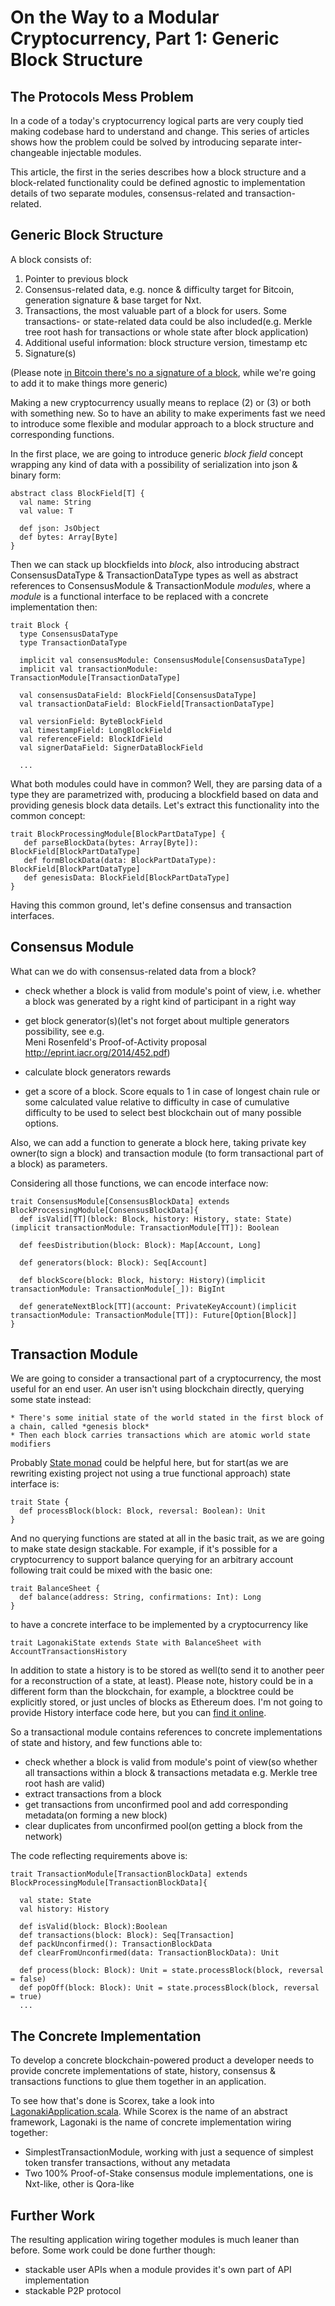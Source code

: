 On the Way to a Modular Cryptocurrency, Part 1: Generic Block Structure
========================================================================

The Protocols Mess Problem
--------------------------

In a code of a today's cryptocurrency logical parts are very couply tied making codebase hard to understand
  and change. This series of articles shows how the problem could be solved by introducing separate inter-changeable 
  injectable modules.
  
This article, the first in the series describes how a block structure and a block-related functionality 
could be defined agnostic to implementation details of two separate modules, consensus-related and transaction-related.


Generic Block Structure
-------------------------------------

A block consists of: 

1. Pointer to previous block
2. Consensus-related data, e.g. nonce & difficulty target for Bitcoin, generation signature & base target for Nxt.
3. Transactions, the most valuable part of a block for users. Some transactions- or state-related data could
be also included(e.g. Merkle tree root hash for transactions or whole state after block application)
4. Additional useful information: block structure version, timestamp etc 
5. Signature(s)

(Please note [in Bitcoin there's no a signature of a block](https://en.bitcoin.it/wiki/Protocol_documentation#block), 
while we're going to add it to make things more generic) 

Making a new cryptocurrency usually means to replace (2) or (3) or both with something new. So to have an ability to 
make experiments fast we need to introduce some flexible and modular approach to a block structure and corresponding functions.
    
In the first place, we are going to introduce generic *block field* concept wrapping any kind of data with a possibility 
of serialization into json & binary form:
        
    abstract class BlockField[T] {
      val name: String
      val value: T

      def json: JsObject
      def bytes: Array[Byte]
    }        

Then we can stack up blockfields into *block*, also introducing abstract ConsensusDataType & TransactionDataType types as
well as abstract references to ConsensusModule & TransactionModule *modules*, where a *module* is a functional 
interface to be replaced with a concrete implementation then:
    
    trait Block {
      type ConsensusDataType
      type TransactionDataType
      
      implicit val consensusModule: ConsensusModule[ConsensusDataType]
      implicit val transactionModule: TransactionModule[TransactionDataType]
            
      val consensusDataField: BlockField[ConsensusDataType]
      val transactionDataField: BlockField[TransactionDataType]                 
          
      val versionField: ByteBlockField
      val timestampField: LongBlockField
      val referenceField: BlockIdField
      val signerDataField: SignerDataBlockField    

      ...
      
What both modules could have in common? Well, they are parsing data of a type they are parametrized with, producing
 a blockfield based on data and providing genesis block data details. Let's extract this functionality into the common
 concept:
           
    trait BlockProcessingModule[BlockPartDataType] {
       def parseBlockData(bytes: Array[Byte]): BlockField[BlockPartDataType]
       def formBlockData(data: BlockPartDataType): BlockField[BlockPartDataType]
       def genesisData: BlockField[BlockPartDataType]       
    }

Having this common ground, let's define consensus and transaction interfaces.           
      
Consensus Module
-----------------

   What can we do with consensus-related data from a block?
   
   * check whether a block is valid from module's point of view, i.e. whether a block was generated by a right 
   kind of participant in a right way
   
   * get block generator(s)(let's not forget about multiple generators possibility, see e.g.   
                               Meni Rosenfeld's Proof-of-Activity proposal http://eprint.iacr.org/2014/452.pdf)
                               
   * calculate block generators rewards 
    
   * get a score of a block. Score equals to 1 in case of longest chain rule or some calculated value relative to 
   difficulty in case of cumulative difficulty to be used to select best blockchain out of many possible options.  
                 
   Also, we can add a function to generate a block here, taking private key owner(to sign a block) and transaction module
    (to form transactional part of a block) as parameters.
    
   Considering all those functions, we can encode interface now:  

    trait ConsensusModule[ConsensusBlockData] extends BlockProcessingModule[ConsensusBlockData]{
      def isValid[TT](block: Block, history: History, state: State)(implicit transactionModule: TransactionModule[TT]): Boolean
  
      def feesDistribution(block: Block): Map[Account, Long]
  
      def generators(block: Block): Seq[Account]

      def blockScore(block: Block, history: History)(implicit transactionModule: TransactionModule[_]): BigInt

      def generateNextBlock[TT](account: PrivateKeyAccount)(implicit transactionModule: TransactionModule[TT]): Future[Option[Block]]
    }

Transaction Module
------------------
    
   We are going to consider a transactional part of a cryptocurrency, the most useful for an end user. An user isn't 
   using blockchain directly, querying some state instead:
         
    * There's some initial state of the world stated in the first block of a chain, called *genesis block*
    * Then each block carries transactions which are atomic world state modifiers
    
   Probably [State monad](https://en.wikibooks.org/wiki/Haskell/Understanding_monads/State) could be helpful here, but 
   for start(as we are rewriting existing project not using a true functional approach) state interface is: 
       
    trait State {
      def processBlock(block: Block, reversal: Boolean): Unit
    }
    
   And no querying functions are stated at all in the basic trait, as we are going to make state design stackable. For
      example, if it's possible for a cryptocurrency to support balance querying for an arbitrary account following trait 
       could be mixed with the basic one: 
     
       
    trait BalanceSheet {
      def balance(address: String, confirmations: Int): Long
    }       
                  
   to have a concrete interface to be implemented by a cryptocurrency like
      
    trait LagonakiState extends State with BalanceSheet with AccountTransactionsHistory
    
   In addition to state a history is to be stored as well(to send it to another peer for a reconstruction of a state, at
      least). Please note, history could be in a different form than the blockchain, for example, a blocktree could be
       explicitly stored, or just uncles of blocks as Ethereum does. I'm not going to provide History interface code here,
        but you can [find it online](https://github.com/ConsensusResearch/Scorex-Lagonaki/blob/master/scorex-basics/src/main/scala/scorex/transaction/History.scala).
   
   
So a transactional module contains references to concrete implementations of state and history, and few functions able to:
       
* check whether a block is valid from module's point of view(so whether all transactions within a block 
    & transactions metadata e.g. Merkle tree root hash are valid)
* extract transactions from a block
* get transactions from unconfirmed pool and add corresponding metadata(on forming a new block) 
* clear duplicates from unconfirmed pool(on getting a block from the network) 
     
     
     
The code reflecting requirements above is:
                                
    trait TransactionModule[TransactionBlockData] extends BlockProcessingModule[TransactionBlockData]{
                  
      val state: State
      val history: History
   
      def isValid(block: Block):Boolean   
      def transactions(block: Block): Seq[Transaction]            
      def packUnconfirmed(): TransactionBlockData   
      def clearFromUnconfirmed(data: TransactionBlockData): Unit
         
      def process(block: Block): Unit = state.processBlock(block, reversal = false)         
      def popOff(block: Block): Unit = state.processBlock(block, reversal = true)  
      ... 
       
       
The Concrete Implementation
---------------------------

To develop a concrete blockchain-powered product a developer needs to provide concrete implementations of state, history,
consensus & transactions functions to glue them together in an application. 

To see how that's done is Scorex, take a look into [LagonakiApplication.scala](https://github.com/ConsensusResearch/Scorex-Lagonaki/blob/master/src/main/scala/scorex/app/LagonakiApplication.scala).
 While Scorex is the name of an abstract framework, Lagonaki is the name of concrete implementation wiring together:
  
  * SimplestTransactionModule, working with just a sequence of simplest token transfer transactions, without any metadata
  * Two 100% Proof-of-Stake consensus module implementations, one is Nxt-like, other is Qora-like


Further Work
------------

The resulting application wiring together modules is much leaner than before. Some work could be done further though:

* stackable user APIs when a module provides it's own part of API implementation 
* stackable P2P protocol

